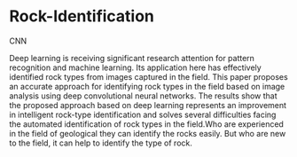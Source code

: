 # Rock-Identification
CNN 

Deep learning is receiving significant research attention for pattern recognition and machine learning. Its application here has effectively identified rock types from images captured in the field. This paper proposes an accurate approach for identifying rock types in the field based on image analysis using deep convolutional neural networks. The results show that the proposed approach based on deep learning represents an improvement in intelligent rock-type identification and solves several difficulties facing the automated identification of rock types in the field.Who are experienced in the field of geological they can identify the rocks easily. But who are new to the field, it can help to identify the type of rock.
